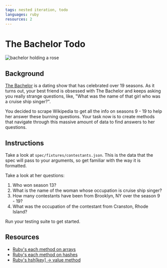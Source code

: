 ```yaml
---
tags: nested iteration, todo
languages: ruby
resources: 2
---
```


# The Bachelor Todo

![bachelor holding a rose](https://s3-us-west-2.amazonaws.com/web-dev-readme-photos/the-bachelor/The-Bachelor.jpg)

## Background

[The Bachelor](http://en.wikipedia.org/wiki/The_Bachelor_%28U.S._TV_series%29) is a dating show that has celebrated over 19 seasons. As it turns out, your best friend is obsessed with The Bachelor and keeps asking you really strange questions, like, "What was the name of that girl who was a cruise ship singer?". 

You decided to scrape Wikipedia to get all the info on seasons 9 - 19 to help her answer these burning questions. Your task now is to create methods that navigate through this massive amount of data to find answers to her questions.

## Instructions

Take a look at `spec/fixtures/contestants.json`. This is the data that the spec will pass to your arguments, so get familiar with the way it is formatted.

Take a look at her questions:

1. Who won season 13?
2. What is the name of the woman whose occupation is cruise ship singer?
3. How many contestants have been from Brooklyn, NY over the season 9 - 19?
4. What was the occupation of the contestant from Cranston, Rhode Island?

Run your testing suite to get started.

## Resources

* [Ruby's each method on arrays](http://www.ruby-doc.org/core-2.2.0/Array.html#method-i-each)
* [Ruby's each method on hashes](http://www.ruby-doc.org/core-2.2.0/Hash.html#method-i-each)
* [Ruby's hsh[key] → value method](http://ruby-doc.org/core-2.1.5/Hash.html#method-i-5B-5D)
